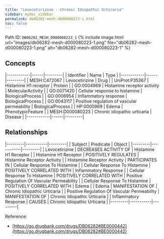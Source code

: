 ```yaml
---
title: "Levocetirizine - Chronic Idiopathic Urticaria"
sidebar: mydoc_sidebar
permalink: db06282-mesh-d000080223-1.html
toc: false 
---
```



Path ID: `DB06282_MESH_D000080223_1`
{% include image.html url="images/db06282-mesh-d000080223-1.png" file="db06282-mesh-d000080223-1.png" alt="db06282-mesh-d000080223-1" %}

## Concepts

|------------|------|---------|
| Identifier | Name | Type    |
|------------|------|---------|
| MESH:C472067 | Levocetirizine | Drug |
| UniProt:P35367 | Histamine H1 receptor | Protein |
| GO:0004969 | Histamine receptor activity | MolecularActivity |
| GO:0071420 | Cellular response to histamine | BiologicalProcess |
| GO:0006954 | Inflammatory response | BiologicalProcess |
| GO:0043117 | Positive regulation of vascular permeability | BiologicalProcess |
| HP:0000969 | Edema | PhenotypicFeature |
| MESH:D000080223 | Chronic idiopathic urticaria | Disease |
|------------|------|---------|

## Relationships

|---------|-----------|---------|
| Subject | Predicate | Object  |
|---------|-----------|---------|
| Levocetirizine | DECREASES ACTIVITY OF | Histamine H1 Receptor |
| Histamine H1 Receptor | POSITIVELY REGULATES | Histamine Receptor Activity |
| Histamine Receptor Activity | PARTICIPATES IN | Cellular Response To Histamine |
| Cellular Response To Histamine | POSITIVELY CORRELATED WITH | Inflammatory Response |
| Cellular Response To Histamine | POSITIVELY CORRELATED WITH | Positive Regulation Of Vascular Permeability |
| Cellular Response To Histamine | POSITIVELY CORRELATED WITH | Edema |
| Edema | MANIFESTATION OF | Chronic Idiopathic Urticaria |
| Positive Regulation Of Vascular Permeability | MANIFESTATION OF | Chronic Idiopathic Urticaria |
| Inflammatory Response | CAUSES | Chronic Idiopathic Urticaria |
|---------|-----------|---------|

Reference: 
  - [https://go.drugbank.com/drugs/DB06282#BE0000442](https://go.drugbank.com/drugs/DB06282#BE0000442)
